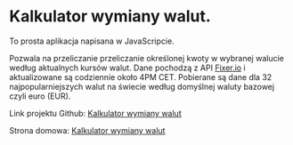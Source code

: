 # Kalkulator wymiany walut.

To prosta aplikacja napisana w JavaScripcie.

Pozwala na przeliczanie przeliczanie określonej kwoty w wybranej walucie według aktualnych kursów walut.
Dane pochodzą z API [Fixer.io](http://fixer.io/) i aktualizowane są codziennie około 4PM CET.
Pobierane są dane dla 32 najpopularniejszych walut na świecie według domyślnej waluty bazowej czyli euro (EUR).

Link projektu Github: [Kalkulator wymiany walut](https://szczypiorofix.github.io/wymianawalut/)

Strona domowa: [Kalkulator wymiany walut](https://www.wroblewskipiotr.pl/kanciarz/)
